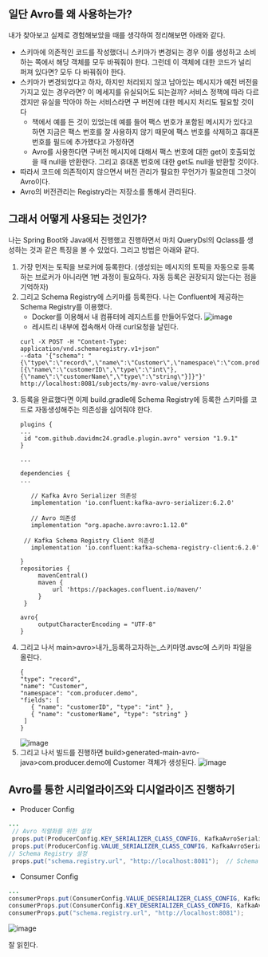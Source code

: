 ## 일단 Avro를 왜 사용하는가? 
내가 찾아보고 실제로 경험해보았을 때를 생각하여 정리해보면 아래와 같다.
- 스키마에 의존적인 코드를 작성했더니 스키마가 변경되는 경우 이를 생성하고 소비하는 쪽에서 해당 객체를 모두 바꿔줘야 한다. 그런데 이 객체에 대한 코드가 널리 퍼져 있다면? 모두 다 바꿔줘야 한다.
- 스키마가 변경되었다고 하자, 하지만 처리되지 않고 남아있는 메시지가 예전 버전을 가지고 있는 경우라면? 이 메세지를 유실되어도 되는걸까? 서비스 정책에 따라 다르겠지만 유실을 막아야 하는 서비스라면 구 버전에 대한 메시지 처리도 필요할 것이다
  - 책에서 예를 든 것이 있었는데 예를 들어 팩스 번호가 포함된 메시지가 있다고 하면 지금은 팩스 번호를 잘 사용하지 않기 때문에 팩스 번호를 삭제하고 휴대폰 번호를 필드에 추가했다고 가정하면
  - Avro를 사용한다면 구버전 메시지에 대해서 팩스 번호에 대한 get이 호출되었을 때 null을 반환한다. 그리고 휴대폰 번호에 대한 get도 null을 반환할 것이다.
- 따라서 코드에 의존적이지 않으면서 버전 관리가 필요한 무언가가 필요한데 그것이 Avro이다.
- Avro의 버전관리는 Registry라는 저장소를 통해서 관리된다.

## 그래서 어떻게 사용되는 것인가?
나는 Spring Boot와 Java에서 진행했고
진행하면서 마치 QueryDsl의 Qclass를 생성하는 것과 같은 특징을 볼 수 있었다. 그리고 방법은 아래와 같다.
1. 가장 먼저는 토픽을 브로커에 등록한다. (생성되는 메시지의 토픽을 자동으로 등록하는 브로커가 아니라면 1번 과정이 필요하다. 자동 등록은 권장되지 않는다는 점을 기억하자)
2. 그리고 Schema Registry에 스키마를 등록한다. 나는 Confluent에 제공하는 Schema Registry를 이용했다.
   - Docker를 이용해서 내 컴퓨터에 레지스트를 만들어두었다.
   ![image](https://github.com/user-attachments/assets/875ecce0-5847-4659-bf53-1fad0cc3a54b)
   - 레시트리 내부에 접속해서 아래 curl요청을 날린다.
   ```
   curl -X POST -H "Content-Type: application/vnd.schemaregistry.v1+json"
   --data '{"schema": "{\"type\":\"record\",\"name\":\"Customer\",\"namespace\":\"com.producer.demo.avro\",\"fields\":[{\"name\":\"customerID\",\"type\":\"int\"},{\"name\":\"customerName\",\"type\":\"string\"}]}"}' http://localhost:8081/subjects/my-avro-value/versions
   ```
4. 등록을 완료했다면 이제 build.gradle에 Schema Registry에 등록한 스키마를 코드로 자동생성해주는 의존성을 심어줘야 한다.
   ```
   plugins {
   ...
	id "com.github.davidmc24.gradle.plugin.avro" version "1.9.1"
   }

   ...

   dependencies {
   ...

	  // Kafka Avro Serializer 의존성
	  implementation 'io.confluent:kafka-avro-serializer:6.2.0'  
  
	  // Avro 의존성
	  implementation "org.apache.avro:avro:1.12.0"

  	// Kafka Schema Registry Client 의존성
	  implementation 'io.confluent:kafka-schema-registry-client:6.2.0'  

   }
   repositories {
	    mavenCentral()
	    maven {
		    url 'https://packages.confluent.io/maven/'
	    }
    }

   avro{
	    outputCharacterEncoding = "UTF-8"
   }
   ```
5. 그리고 나서 main>avro>내가_등록하고자하는_스키마명.avsc에 스키마 파일을 올린다.
   ```
   {
   "type": "record",
   "name": "Customer",
   "namespace": "com.producer.demo",
   "fields": [
      { "name": "customerID", "type": "int" },
      { "name": "customerName", "type": "string" }
    ]
   }
   ```
   ![image](https://github.com/user-attachments/assets/7406e1ad-3c24-4d6b-9cfd-b0f36a0d2475)
6. 그리고 나서 빌드를 진행하면 build>generated-main-avro-java>com.producer.demo에 Customer 객체가 생성된다.
   ![image](https://github.com/user-attachments/assets/68e959c1-a47a-49cb-b216-092086394f31)

## Avro를 통한 시리얼라이즈와 디시얼라이즈 진행하기
- Producer Config
```java
...
 // Avro 직렬화를 위한 설정
 props.put(ProducerConfig.KEY_SERIALIZER_CLASS_CONFIG, KafkaAvroSerializer.class);
 props.put(ProducerConfig.VALUE_SERIALIZER_CLASS_CONFIG, KafkaAvroSerializer.class);
// Schema Registry 설정
 props.put("schema.registry.url", "http://localhost:8081");  // Schema Registry URL
```
- Consumer Config
```java
...
consumerProps.put(ConsumerConfig.VALUE_DESERIALIZER_CLASS_CONFIG, KafkaAvroDeserializer.class);
consumerProps.put(ConsumerConfig.KEY_DESERIALIZER_CLASS_CONFIG, KafkaAvroDeserializer.class);
consumerProps.put("schema.registry.url", "http://localhost:8081");
```
![image](https://github.com/user-attachments/assets/cb6540b2-21fa-40c1-bbbb-b3475f48d802)

잘 읽힌다.



